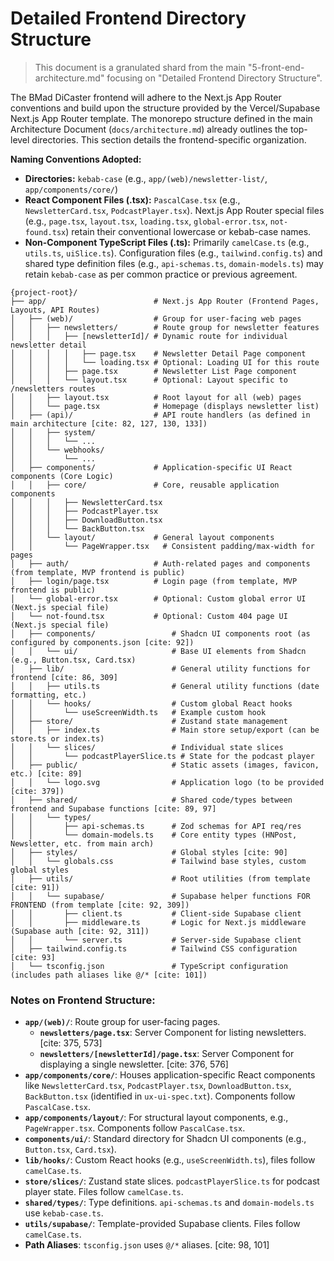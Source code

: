 # Detailed Frontend Directory Structure

> This document is a granulated shard from the main "5-front-end-architecture.md" focusing on "Detailed Frontend Directory Structure".

The BMad DiCaster frontend will adhere to the Next.js App Router conventions and build upon the structure provided by the Vercel/Supabase Next.js App Router template. The monorepo structure defined in the main Architecture Document (`docs/architecture.md`) already outlines the top-level directories. This section details the frontend-specific organization.

**Naming Conventions Adopted:**

- **Directories:** `kebab-case` (e.g., `app/(web)/newsletter-list/`, `app/components/core/`)
- **React Component Files (.tsx):** `PascalCase.tsx` (e.g., `NewsletterCard.tsx`, `PodcastPlayer.tsx`). Next.js App Router special files (e.g., `page.tsx`, `layout.tsx`, `loading.tsx`, `global-error.tsx`, `not-found.tsx`) retain their conventional lowercase or kebab-case names.
- **Non-Component TypeScript Files (.ts):** Primarily `camelCase.ts` (e.g., `utils.ts`, `uiSlice.ts`). Configuration files (e.g., `tailwind.config.ts`) and shared type definition files (e.g., `api-schemas.ts`, `domain-models.ts`) may retain `kebab-case` as per common practice or previous agreement.

```plaintext
{project-root}/
├── app/                        # Next.js App Router (Frontend Pages, Layouts, API Routes)
│   ├── (web)/                  # Group for user-facing web pages
│   │   ├── newsletters/        # Route group for newsletter features
│   │   │   ├── [newsletterId]/ # Dynamic route for individual newsletter detail
│   │   │   │   ├── page.tsx    # Newsletter Detail Page component
│   │   │   │   └── loading.tsx # Optional: Loading UI for this route
│   │   │   ├── page.tsx        # Newsletter List Page component
│   │   │   └── layout.tsx      # Optional: Layout specific to /newsletters routes
│   │   ├── layout.tsx          # Root layout for all (web) pages
│   │   └── page.tsx            # Homepage (displays newsletter list)
│   ├── (api)/                  # API route handlers (as defined in main architecture [cite: 82, 127, 130, 133])
│   │   ├── system/
│   │   │   └── ...
│   │   └── webhooks/
│   │       └── ...
│   ├── components/             # Application-specific UI React components (Core Logic)
│   │   ├── core/               # Core, reusable application components
│   │   │   ├── NewsletterCard.tsx
│   │   │   ├── PodcastPlayer.tsx
│   │   │   ├── DownloadButton.tsx
│   │   │   └── BackButton.tsx
│   │   └── layout/             # General layout components
│   │       └── PageWrapper.tsx   # Consistent padding/max-width for pages
│   ├── auth/                   # Auth-related pages and components (from template, MVP frontend is public)
│   ├── login/page.tsx          # Login page (from template, MVP frontend is public)
│   └── global-error.tsx        # Optional: Custom global error UI (Next.js special file)
│   └── not-found.tsx           # Optional: Custom 404 page UI (Next.js special file)
│   ├── components/                 # Shadcn UI components root (as configured by components.json [cite: 92])
│   │   └── ui/                     # Base UI elements from Shadcn (e.g., Button.tsx, Card.tsx)
│   ├── lib/                        # General utility functions for frontend [cite: 86, 309]
│   │   ├── utils.ts                # General utility functions (date formatting, etc.)
│   │   └── hooks/                  # Custom global React hooks
│   │       └── useScreenWidth.ts   # Example custom hook
│   ├── store/                      # Zustand state management
│   │   ├── index.ts                # Main store setup/export (can be store.ts or index.ts)
│   │   └── slices/                 # Individual state slices
│   │       └── podcastPlayerSlice.ts # State for the podcast player
│   ├── public/                     # Static assets (images, favicon, etc.) [cite: 89]
│   │   └── logo.svg                # Application logo (to be provided [cite: 379])
│   ├── shared/                     # Shared code/types between frontend and Supabase functions [cite: 89, 97]
│   │   └── types/
│   │       ├── api-schemas.ts      # Zod schemas for API req/res
│   │       └── domain-models.ts    # Core entity types (HNPost, Newsletter, etc. from main arch)
│   ├── styles/                     # Global styles [cite: 90]
│   │   └── globals.css             # Tailwind base styles, custom global styles
│   ├── utils/                      # Root utilities (from template [cite: 91])
│   │   └── supabase/               # Supabase helper functions FOR FRONTEND (from template [cite: 92, 309])
│   │       ├── client.ts           # Client-side Supabase client
│   │       ├── middleware.ts       # Logic for Next.js middleware (Supabase auth [cite: 92, 311])
│   │       └── server.ts           # Server-side Supabase client
│   ├── tailwind.config.ts          # Tailwind CSS configuration [cite: 93]
│   └── tsconfig.json               # TypeScript configuration (includes path aliases like @/* [cite: 101])
```

### Notes on Frontend Structure:

- **`app/(web)/`**: Route group for user-facing pages.
  - **`newsletters/page.tsx`**: Server Component for listing newsletters. [cite: 375, 573]
  - **`newsletters/[newsletterId]/page.tsx`**: Server Component for displaying a single newsletter. [cite: 376, 576]
- **`app/components/core/`**: Houses application-specific React components like `NewsletterCard.tsx`, `PodcastPlayer.tsx`, `DownloadButton.tsx`, `BackButton.tsx` (identified in `ux-ui-spec.txt`). Components follow `PascalCase.tsx`.
- **`app/components/layout/`**: For structural layout components, e.g., `PageWrapper.tsx`. Components follow `PascalCase.tsx`.
- **`components/ui/`**: Standard directory for Shadcn UI components (e.g., `Button.tsx`, `Card.tsx`).
- **`lib/hooks/`**: Custom React hooks (e.g., `useScreenWidth.ts`), files follow `camelCase.ts`.
- **`store/slices/`**: Zustand state slices. `podcastPlayerSlice.ts` for podcast player state. Files follow `camelCase.ts`.
- **`shared/types/`**: Type definitions. `api-schemas.ts` and `domain-models.ts` use `kebab-case.ts`.
- **`utils/supabase/`**: Template-provided Supabase clients. Files follow `camelCase.ts`.
- **Path Aliases**: `tsconfig.json` uses `@/*` aliases. [cite: 98, 101]
